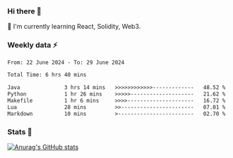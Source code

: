 ### Hi there 👋
🌱 I'm currently learning React, Solidity, Web3.

<!--
**cyf-maple/cyf-maple** is a ✨ _special_ ✨ repository because its `README.md` (this file) appears on your GitHub profile.

Here are some ideas to get you started:

- 🔭 I’m currently working on ...
- 🌱 I’m currently learning ...
- 👯 I’m looking to collaborate on ...
- 🤔 I’m looking for help with ...
- 💬 Ask me about ...
- 📫 How to reach me: ...
- 😄 Pronouns: ...
- ⚡ Fun fact: ...
-->

### Weekly data ⚡
<!--START_SECTION:waka-->

```txt
From: 22 June 2024 - To: 29 June 2024

Total Time: 6 hrs 40 mins

Java              3 hrs 14 mins   >>>>>>>>>>>>-------------   48.52 %
Python            1 hr 26 mins    >>>>>--------------------   21.62 %
Makefile          1 hr 6 mins     >>>>---------------------   16.72 %
Lua               28 mins         >>-----------------------   07.01 %
Markdown          10 mins         >------------------------   02.70 %
```

<!--END_SECTION:waka-->


### Stats 💬
[![Anurag's GitHub stats](https://github-readme-stats.vercel.app/api?username=cyf-maple)](https://github.com/anuraghazra/github-readme-stats)
